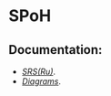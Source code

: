 # SPoH

## Documentation:
- *[SRS(Ru)](https://github.com/KabarykhaVictor750504/SPoH/blob/master/Documentation/SRS(Ru).md)*.
- *[Diagrams](https://github.com/KabarykhaVictor750504/SPoH/blob/master/Diagrams/Readme.md)*.

